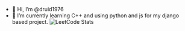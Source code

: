 - 👋 Hi, I’m @druid1976
- 🌱 I’m currently learning C++ and using python and js for my django based project.
![LeetCode Stats](https://leetcard.jacoblin.cool/druid1976?theme=light&font=Rock%203D&ext=heatmap)
<!---
druid1976/druid1976 is a ✨ special ✨ repository because its `README.md` (this file) appears on your GitHub profile.
You can click the Preview link to take a look at your changes.
--->
